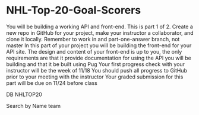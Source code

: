 # NHL-Top-20-Goal-Scorers

You will be building a working API and front-end. This is part 1 of 2. Create a new repo in GitHub for your project, make your instructor a collaborator, and clone it locally. Remember to work in and part-one-answer branch, not master In this part of your project you will be building the front-end for your API site. The design and content of your front-end is up to you, the only requirements are that it provide documentation for using the API you will be building and that it be built using Pug Your first progress check with your instructor will be the week of 11/18 You should push all progress to GitHub prior to your meeting with the instructor Your graded submission for this part will be due on 11/24 before class 

DB NHLTOP20

Search by 
Name
team



